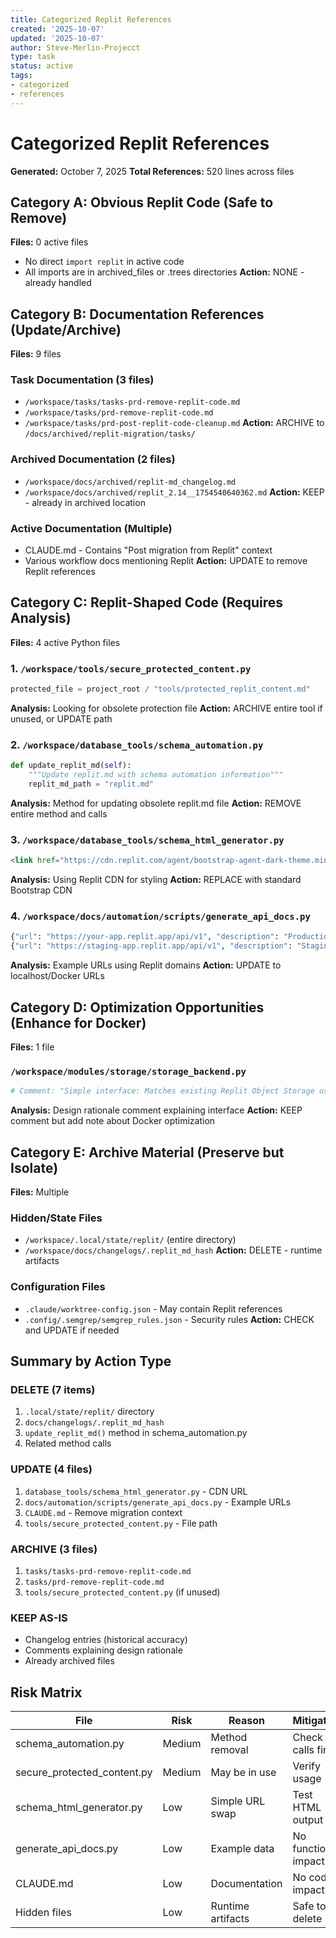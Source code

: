 ```yaml
---
title: Categorized Replit References
created: '2025-10-07'
updated: '2025-10-07'
author: Steve-Merlin-Projecct
type: task
status: active
tags:
- categorized
- references
---
```


# Categorized Replit References
**Generated:** October 7, 2025
**Total References:** 520 lines across files

## Category A: Obvious Replit Code (Safe to Remove)
**Files:** 0 active files
- No direct `import replit` in active code
- All imports are in archived_files or .trees directories
**Action:** NONE - already handled

## Category B: Documentation References (Update/Archive)
**Files:** 9 files

### Task Documentation (3 files)
- `/workspace/tasks/tasks-prd-remove-replit-code.md`
- `/workspace/tasks/prd-remove-replit-code.md`
- `/workspace/tasks/prd-post-replit-code-cleanup.md`
**Action:** ARCHIVE to `/docs/archived/replit-migration/tasks/`

### Archived Documentation (2 files)
- `/workspace/docs/archived/replit-md_changelog.md`
- `/workspace/docs/archived/replit_2.14__1754540640362.md`
**Action:** KEEP - already in archived location

### Active Documentation (Multiple)
- CLAUDE.md - Contains "Post migration from Replit" context
- Various workflow docs mentioning Replit
**Action:** UPDATE to remove Replit references

## Category C: Replit-Shaped Code (Requires Analysis)
**Files:** 4 active Python files

### 1. `/workspace/tools/secure_protected_content.py`
```python
protected_file = project_root / "tools/protected_replit_content.md"
```
**Analysis:** Looking for obsolete protection file
**Action:** ARCHIVE entire tool if unused, or UPDATE path

### 2. `/workspace/database_tools/schema_automation.py`
```python
def update_replit_md(self):
    """Update replit.md with schema automation information"""
    replit_md_path = "replit.md"
```
**Analysis:** Method for updating obsolete replit.md file
**Action:** REMOVE entire method and calls

### 3. `/workspace/database_tools/schema_html_generator.py`
```html
<link href="https://cdn.replit.com/agent/bootstrap-agent-dark-theme.min.css">
```
**Analysis:** Using Replit CDN for styling
**Action:** REPLACE with standard Bootstrap CDN

### 4. `/workspace/docs/automation/scripts/generate_api_docs.py`
```python
{"url": "https://your-app.replit.app/api/v1", "description": "Production"},
{"url": "https://staging-app.replit.app/api/v1", "description": "Staging"}
```
**Analysis:** Example URLs using Replit domains
**Action:** UPDATE to localhost/Docker URLs

## Category D: Optimization Opportunities (Enhance for Docker)
**Files:** 1 file

### `/workspace/modules/storage/storage_backend.py`
```python
# Comment: "Simple interface: Matches existing Replit Object Storage usage patterns"
```
**Analysis:** Design rationale comment explaining interface
**Action:** KEEP comment but add note about Docker optimization

## Category E: Archive Material (Preserve but Isolate)
**Files:** Multiple

### Hidden/State Files
- `/workspace/.local/state/replit/` (entire directory)
- `/workspace/docs/changelogs/.replit_md_hash`
**Action:** DELETE - runtime artifacts

### Configuration Files
- `.claude/worktree-config.json` - May contain Replit references
- `.config/.semgrep/semgrep_rules.json` - Security rules
**Action:** CHECK and UPDATE if needed

## Summary by Action Type

### DELETE (7 items)
1. `.local/state/replit/` directory
2. `docs/changelogs/.replit_md_hash`
3. `update_replit_md()` method in schema_automation.py
4. Related method calls

### UPDATE (4 files)
1. `database_tools/schema_html_generator.py` - CDN URL
2. `docs/automation/scripts/generate_api_docs.py` - Example URLs
3. `CLAUDE.md` - Remove migration context
4. `tools/secure_protected_content.py` - File path

### ARCHIVE (3 files)
1. `tasks/tasks-prd-remove-replit-code.md`
2. `tasks/prd-remove-replit-code.md`
3. `tools/secure_protected_content.py` (if unused)

### KEEP AS-IS
- Changelog entries (historical accuracy)
- Comments explaining design rationale
- Already archived files

## Risk Matrix

| File | Risk | Reason | Mitigation |
|------|------|--------|------------|
| schema_automation.py | Medium | Method removal | Check for calls first |
| secure_protected_content.py | Medium | May be in use | Verify usage |
| schema_html_generator.py | Low | Simple URL swap | Test HTML output |
| generate_api_docs.py | Low | Example data | No functional impact |
| CLAUDE.md | Low | Documentation | No code impact |
| Hidden files | Low | Runtime artifacts | Safe to delete |